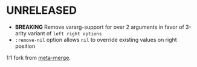 # UNRELEASED

* **BREAKING** Remove vararg-support for over 2 arguments in favor of 3-arity variant of `left right options`
* `:remove-nil` option allows `nil` to override existing values on right position

1:1 fork from [meta-merge](https://github.com/weavejester/meta-merge).
